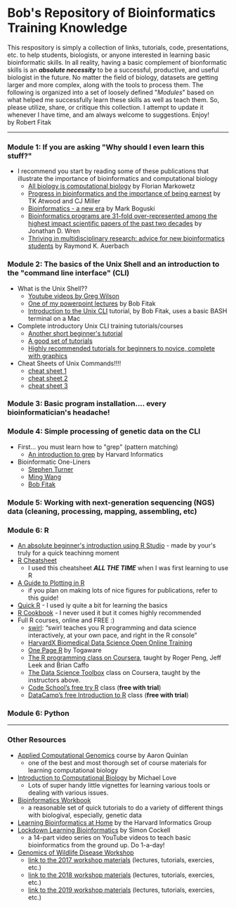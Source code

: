 # Bob's Repository of Bioinformatics Training Knowledge
This respository is simply a collection of links, tutorials, code, presentations, etc. to help students, biologists, or anyone interested in learning basic bioinformatic skills. In all reality, having a basic complement of bionformatic skills is an ___absolute necessity___ to be a successful, productive, and useful biologist in the future.  No matter the field of biology, datasets are getting larger and more complex, along with the tools to process them.  The following is organized into a set of loosely defined "_Modules_" based on what helped me successfully learn these skills as well as teach them.  So, please utilize, share, or critique this collection.  I attempt to update it whenever I have time, and am always welcome to suggestions.  Enjoy!
<br>
by Robert Fitak

---

### Module 1: If you are asking "Why should I even learn this stuff?"
- I recommend you start by reading some of these publications that illustrate the importance of bioinformatics and computational biology
  - [All biology is computational biology](https://doi.org/10.1371/journal.pbio.2002050) by Florian Markowetz
  - [Progress in bioinformatics and the importance of being earnest](https://doi.org/10.1016/s1387-2656(02)08003-1) by TK Atwood and CJ Miller
  - [Bioinformatics - a new era](https://doi.org/10.1016/S0167-7799(98)00125-5) by Mark Boguski
  - [Bioinformatics programs are 31-fold over-represented among the highest impact scientific papers of the past two decades](./pdf/Wren-2016.pdf) by Jonathan D. Wren
  - [Thriving in multidisciplinary research: advice for new bioinformatics students](./pdf/Auerbach-2012.pdf) by Raymond K. Auerbach
  
  
### Module 2:  The basics of the Unix Shell and an introduction to the "command line interface" (CLI)
- What is the Unix Shell??
  - [Youtube videos by Greg Wilson](https://www.youtube.com/watch?v=U3iNcBtycaQ)
  - [One of my powerpoint lectures](./pdf/Fitak_GWD2019_CommandLine.pdf) by Bob Fitak
  - [Introduction to the Unix CLI](./exercises/command-line-tutorial.md) tutorial, by Bob Fitak, uses a basic BASH terminal on a Mac
- Complete introductory Unix CLI training tutorials/courses
  - [Another short beginner's tutorial](https://dbsloan.github.io/TS2018/exercises/unix_commands.html)
  - [A good set of tutorials](http://www.ee.surrey.ac.uk/Teaching/Unix/)
  - [Highly recommended tutorials for beginners to novice, complete with graphics](https://swcarpentry.github.io/shell-novice/)
- Cheat Sheets of Unix Commands!!!!
  - [cheat sheet 1](./pdf/cheatsheet1.pdf)
  - [cheat sheet 2](./pdf/cheatsheet2.pdf)
  - [cheat sheet 3](./pdf/cheatsheet3.pdf)

### Module 3:  Basic program installation.... every bioinformatician's headache!


### Module 4:  Simple processing of genetic data on the CLI
- First... you must learn how to "grep" (pattern matching)
  - [An introduction to grep](https://informatics.fas.harvard.edu/short-introduction-to-grep.html) by Harvard Informatics
- Bioinformatic One-Liners
  - [Stephen Turner](./exercises/one-liners.md)
  - [Ming Wang](./exercises/one-liners2.md)
  - [Bob Fitak](./exercises/bobs-one-liners.md)
  
### Module 5:  Working with next-generation sequencing (NGS) data (cleaning, processing, mapping, assembling, etc)


### Module 6:  R
- [An absolute beginner's introduction using R Studio](./exercises/intro_R.md) - made by your's truly for a quick teachinng moment
- [R Cheatsheet](./pdf/Rcard.pdf)
  - I used this cheatsheet ___ALL THE TIME___ when I was first learning to use R
- [A Guide to Plotting in R](./pdf/R-plotting.pdf)
  - if you plan on making lots of nice figures for publications, refer to this guide!
- [Quick R](http://www.statmethods.net/) - I used iy quite a bit for learning the basics
- [R Cookbook](http://www.cookbook-r.com/) - I never used it but it comes highly recommended
- Full R courses, online and FREE :)
  - [swirl](http://swirlstats.com/): “swirl teaches you R programming and data science interactively, at your own pace, and right in the R console”
  - [HarvardX Biomedical Data Science Open Online Training](http://rafalab.github.io/pages/harvardx.html)
  - [One Page R](https://togaware.com/onepager/) by Togaware
  - [The R programming class on Coursera](https://www.coursera.org/course/rprog), taught by Roger Peng, Jeff Leek and Brian Caffo
  - [The Data Science Toolbox](https://www.coursera.org/course/datascitoolbox) class on Coursera, taught by the instructors above.
  - [Code School’s free try R](http://tryr.codeschool.com/) class  (__free with trial__)
  - [DataCamp’s free Introduction to R](https://www.datacamp.com/courses/free-introduction-to-r) class (__free with trial__)


### Module 6:  Python

---

### Other Resources
- [Applied Computational Genomics](https://github.com/quinlan-lab/applied-computational-genomics) course by Aaron Quinlan
  - one of the best and most thorough set of course materials for learning computational biology
- [Introduction to Computational Biology](https://biodatascience.github.io/compbio/) by Michael Love
  - Lots of super handy little vignettes for learning various tools or dealing with various issues.
- [Bioinformatics Workbook](https://bioinformaticsworkbook.org)
  - a reasonable set of quick tutorials to do a variety of different things with biologival, especially, genetic data
- [Learning Bioinformatics at Home](https://github.com/harvardinformatics/learning-bioinformatics-at-home) by the Harvard Informatics Group
- [Lockdown Learning Bioinformatics](https://www.youtube.com/watch?v=butxOf_fxTY&list=PLzfP3sCXUnxEu5S9oXni1zmc1sjYmT1L9) by Simon Cockell
  - a 14-part video series on YouTube videos to teach basic bioinformatics from the ground up.  Do 1-a-day!
- [Genomics of Wildlife Disease Workshop](https://gdwworkshop.colostate.edu)
  - [link to the 2017 workshop materials](https://github.com/stenglein-lab/2017_GDW) (lectures, tutorials, exercies, etc.)
  - [link to the 2018 workshop materials](https://github.com/gdw-workshop/2018_GDW_Workshop/) (lectures, tutorials, exercies, etc.)
  - [link to the 2019 workshop materials](https://github.com/gdw-workshop/2019_GDW_Workshop) (lectures, tutorials, exercies, etc.)
